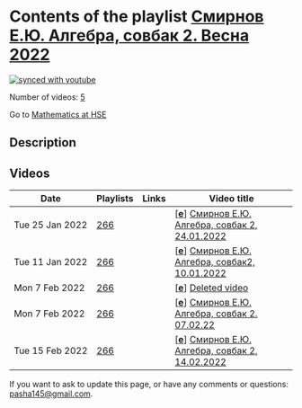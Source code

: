 # Contents of the playlist [Смирнов Е.Ю. Алгебра, совбак 2. Весна 2022](https://www.youtube.com/playlist?list=PLq3E5oubNNoAGfpenJNhbiJAOZ69TLm1z)

[![synced with youtube](https://img.shields.io/github/last-commit/mathphysschool/mathphysschool.github.io/autoupdate1?label=synced%20with%20youtube)](https://github.com/mathphysschool/mathphysschool.github.io/commits/autoupdate1)

Number of videos: [5](#videos)

Go to [Mathematics at HSE](../README.md)

## Description



## Videos

|Date|Playlists|Links|Video title|
|---|---|---|---|
| Tue&nbsp;25&nbsp;Jan&nbsp;2022 | [266](../playlists/266 "Смирнов Е.Ю. Алгебра, совбак 2. Весна 2022") |  | [[**e**](https://studio.youtube.com/video/y0rC7ezpagQ/edit "Edit")] [Смирнов Е.Ю. Алгебра, совбак 2, 24.01.2022](https://www.youtube.com/watch?v=y0rC7ezpagQ&list=PLq3E5oubNNoAGfpenJNhbiJAOZ69TLm1z) |
| Tue&nbsp;11&nbsp;Jan&nbsp;2022 | [266](../playlists/266 "Смирнов Е.Ю. Алгебра, совбак 2. Весна 2022") |  | [[**e**](https://studio.youtube.com/video/IdoQ-Kkeh0c/edit "Edit")] [Смирнов Е.Ю. Алгебра, совбак2, 10.01.2022](https://www.youtube.com/watch?v=IdoQ-Kkeh0c&list=PLq3E5oubNNoAGfpenJNhbiJAOZ69TLm1z) |
| Mon&nbsp;7&nbsp;Feb&nbsp;2022 | [266](../playlists/266 "Смирнов Е.Ю. Алгебра, совбак 2. Весна 2022") |  | [[**e**](https://studio.youtube.com/video/G2P7M6lntgE/edit "Edit")] [Deleted video](https://www.youtube.com/watch?v=G2P7M6lntgE&list=PLq3E5oubNNoAGfpenJNhbiJAOZ69TLm1z "This video is unavailable.") |
| Mon&nbsp;7&nbsp;Feb&nbsp;2022 | [266](../playlists/266 "Смирнов Е.Ю. Алгебра, совбак 2. Весна 2022") |  | [[**e**](https://studio.youtube.com/video/WwqZDhVxNqk/edit "Edit")] [Смирнов Е.Ю. Алгебра, совбак 2. 07.02.22](https://www.youtube.com/watch?v=WwqZDhVxNqk&list=PLq3E5oubNNoAGfpenJNhbiJAOZ69TLm1z) |
| Tue&nbsp;15&nbsp;Feb&nbsp;2022 | [266](../playlists/266 "Смирнов Е.Ю. Алгебра, совбак 2. Весна 2022") |  | [[**e**](https://studio.youtube.com/video/HWl6g-YtHX0/edit "Edit")] [Смирнов Е.Ю. Алгебра, совбак 2, 14.02.2022](https://www.youtube.com/watch?v=HWl6g-YtHX0&list=PLq3E5oubNNoAGfpenJNhbiJAOZ69TLm1z) |


 If you want to ask to update this page, or have any comments or questions: <pasha145@gmail.com>.